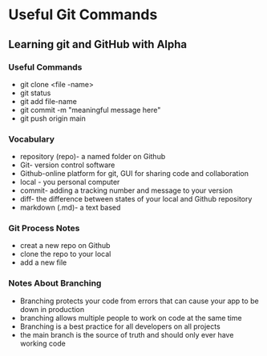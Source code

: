 # Useful Git Commands

## Learning git and GitHub with Alpha

### Useful Commands
- git clone <file -name>
- git status
- git add file-name
- git commit -m "meaningful message here"
- git push origin main

### Vocabulary

- repository (repo)- a named folder on Github
- Git- version control software
- Github-online platform for git,
GUI for sharing code and collaboration
- local - you personal computer
- commit- adding a tracking number and message to your version
- diff- the difference between states of your local and Github repository
- markdown (.md)- a text based

### Git Process Notes
- creat a new repo on Github
- clone  the repo to your local
- add a new file 


### Notes About Branching
- Branching protects your code from errors that can cause your app to be down in production
- branching allows multiple people to work on code at the same time
- Branching is a best practice for all developers on all projects
- the main branch is the source of truth and should only ever have working code